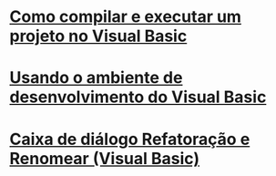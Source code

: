 # [Como compilar e executar um projeto no Visual Basic](how-to-compile-and-run-a-project.md)
# [Usando o ambiente de desenvolvimento do Visual Basic](using-the-visual-basic-development-environment.md)
# [Caixa de diálogo Refatoração e Renomear (Visual Basic)](refactoring-and-rename-dialog-box.md)
